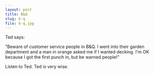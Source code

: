 ```yaml
---
layout: post
title: B&Q
slug: b-q
file: b-q.jpg
---
```


<p>Ted says:</p>

<p>&quot;Beware of customer service people in B&amp;Q. I went into their garden department and a man in orange asked me if I wanted decking. I&#39;m OK because I got the first punch in, but be warned people!&quot;</p>

<p>Listen to Ted.
Ted is very wise.</p>